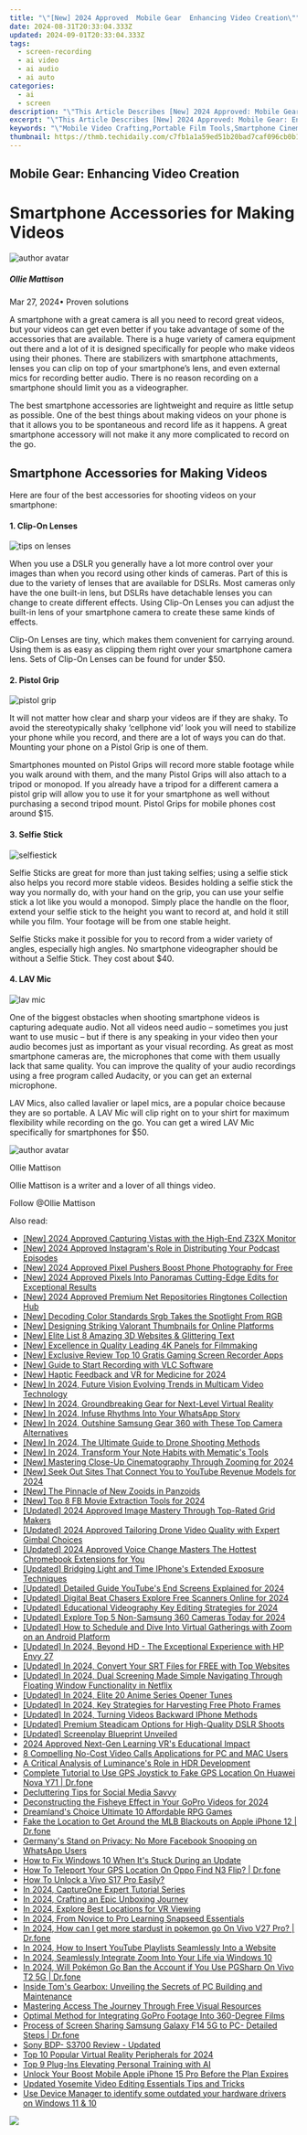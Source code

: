 ```yaml
---
title: "\"[New] 2024 Approved  Mobile Gear  Enhancing Video Creation\""
date: 2024-08-31T20:33:04.333Z
updated: 2024-09-01T20:33:04.333Z
tags: 
  - screen-recording
  - ai video
  - ai audio
  - ai auto
categories: 
  - ai
  - screen
description: "\"This Article Describes [New] 2024 Approved: Mobile Gear: Enhancing Video Creation\""
excerpt: "\"This Article Describes [New] 2024 Approved: Mobile Gear: Enhancing Video Creation\""
keywords: "\"Mobile Video Crafting,Portable Film Tools,Smartphone Cinematography,Handheld Recording Gear,Digital Camera Accessories,Video Editing Tech,On-the-Go Filmmaking\""
thumbnail: https://thmb.techidaily.com/c7fb1a1a59ed51b20bad7caf096cb0b1673edc9a7909c923364a5dde19acdd7a.jpg
---
```


## Mobile Gear: Enhancing Video Creation

# Smartphone Accessories for Making Videos

![author avatar](https://images.wondershare.com/filmora/article-images/ollie-mattison.jpg)

##### Ollie Mattison

 Mar 27, 2024• Proven solutions

A smartphone with a great camera is all you need to record great videos, but your videos can get even better if you take advantage of some of the accessories that are available. There is a huge variety of camera equipment out there and a lot of it is designed specifically for people who make videos using their phones. There are stabilizers with smartphone attachments, lenses you can clip on top of your smartphone’s lens, and even external mics for recording better audio. There is no reason recording on a smartphone should limit you as a videographer.

The best smartphone accessories are lightweight and require as little setup as possible. One of the best things about making videos on your phone is that it allows you to be spontaneous and record life as it happens. A great smartphone accessory will not make it any more complicated to record on the go.

## Smartphone Accessories for Making Videos

Here are four of the best accessories for shooting videos on your smartphone:

#### 1\. Clip-On Lenses

![tips on lenses](https://images.wondershare.com/filmora/article-images/accessories-clip-on-lenses.JPG)

When you use a DSLR you generally have a lot more control over your images than when you record using other kinds of cameras. Part of this is due to the variety of lenses that are available for DSLRs. Most cameras only have the one built-in lens, but DSLRs have detachable lenses you can change to create different effects. Using Clip-On Lenses you can adjust the built-in lens of your smartphone camera to create these same kinds of effects.

Clip-On Lenses are tiny, which makes them convenient for carrying around. Using them is as easy as clipping them right over your smartphone camera lens. Sets of Clip-On Lenses can be found for under $50.

#### 2\. Pistol Grip

![pistol grip](https://images.wondershare.com/filmora/article-images/accessories-pistol-grip.JPG)

It will not matter how clear and sharp your videos are if they are shaky. To avoid the stereotypically shaky ‘cellphone vid’ look you will need to stabilize your phone while you record, and there are a lot of ways you can do that. Mounting your phone on a Pistol Grip is one of them.

Smartphones mounted on Pistol Grips will record more stable footage while you walk around with them, and the many Pistol Grips will also attach to a tripod or monopod. If you already have a tripod for a different camera a pistol grip will allow you to use it for your smartphone as well without purchasing a second tripod mount. Pistol Grips for mobile phones cost around $15.

#### 3\. Selfie Stick

![selfiestick](https://images.wondershare.com/filmora/article-images/accessories-selfiestick.jpg)

Selfie Sticks are great for more than just taking selfies; using a selfie stick also helps you record more stable videos. Besides holding a selfie stick the way you normally do, with your hand on the grip, you can use your selfie stick a lot like you would a monopod. Simply place the handle on the floor, extend your selfie stick to the height you want to record at, and hold it still while you film. Your footage will be from one stable height.

Selfie Sticks make it possible for you to record from a wider variety of angles, especially high angles. No smartphone videographer should be without a Selfie Stick. They cost about $40.

#### 4\. LAV Mic

![lav mic](https://images.wondershare.com/filmora/article-images/accessories-lav-mic.JPG)

One of the biggest obstacles when shooting smartphone videos is capturing adequate audio. Not all videos need audio – sometimes you just want to use music – but if there is any speaking in your video then your audio becomes just as important as your visual recording. As great as most smartphone cameras are, the microphones that come with them usually lack that same quality. You can improve the quality of your audio recordings using a free program called Audacity, or you can get an external microphone.

LAV Mics, also called lavalier or lapel mics, are a popular choice because they are so portable. A LAV Mic will clip right on to your shirt for maximum flexibility while recording on the go. You can get a wired LAV Mic specifically for smartphones for $50.

![author avatar](https://images.wondershare.com/filmora/article-images/ollie-mattison.jpg)

Ollie Mattison

Ollie Mattison is a writer and a lover of all things video.

Follow @Ollie Mattison


<ins class="adsbygoogle"
     style="display:block"
     data-ad-format="autorelaxed"
     data-ad-client="ca-pub-7571918770474297"
     data-ad-slot="1223367746"></ins>



<ins class="adsbygoogle"
     style="display:block"
     data-ad-client="ca-pub-7571918770474297"
     data-ad-slot="8358498916"
     data-ad-format="auto"
     data-full-width-responsive="true"></ins>


<span class="atpl-alsoreadstyle">Also read:</span>
<div><ul>
<li><a href="https://fox-direct.techidaily.com/new-2024-approved-capturing-vistas-with-the-high-end-z32x-monitor/"><u>[New] 2024 Approved  Capturing Vistas with the High-End Z32X Monitor</u></a></li>
<li><a href="https://fox-direct.techidaily.com/new-2024-approved-instagrams-role-in-distributing-your-podcast-episodes/"><u>[New] 2024 Approved  Instagram's Role in Distributing Your Podcast Episodes</u></a></li>
<li><a href="https://fox-direct.techidaily.com/new-2024-approved-pixel-pushers-boost-phone-photography-for-free/"><u>[New] 2024 Approved  Pixel Pushers  Boost Phone Photography for Free</u></a></li>
<li><a href="https://fox-direct.techidaily.com/new-2024-approved-pixels-into-panoramas-cutting-edge-edits-for-exceptional-results/"><u>[New] 2024 Approved  Pixels Into Panoramas  Cutting-Edge Edits for Exceptional Results</u></a></li>
<li><a href="https://fox-direct.techidaily.com/new-2024-approved-premium-net-repositories-ringtones-collection-hub/"><u>[New] 2024 Approved  Premium Net Repositories  Ringtones Collection Hub</u></a></li>
<li><a href="https://fox-direct.techidaily.com/new-decoding-color-standards-srgb-takes-the-spotlight-from-rgb/"><u>[New] Decoding Color Standards  Srgb Takes the Spotlight From RGB</u></a></li>
<li><a href="https://youtube-video-recordings.techidaily.com/new-designing-striking-valorant-thumbnails-for-online-platforms/"><u>[New] Designing Striking Valorant Thumbnails for Online Platforms</u></a></li>
<li><a href="https://fox-direct.techidaily.com/new-elite-list-8-amazing-3d-websites-and-glittering-text/"><u>[New] Elite List  8 Amazing 3D Websites & Glittering Text</u></a></li>
<li><a href="https://fox-direct.techidaily.com/new-excellence-in-quality-leading-4k-panels-for-filmmaking/"><u>[New] Excellence in Quality  Leading 4K Panels for Filmmaking</u></a></li>
<li><a href="https://screen-capture.techidaily.com/new-exclusive-review-top-10-gratis-gaming-screen-recorder-apps/"><u>[New] Exclusive Review  Top 10 Gratis Gaming Screen Recorder Apps</u></a></li>
<li><a href="https://screen-mirroring-recording.techidaily.com/new-guide-to-start-recording-with-vlc-software/"><u>[New] Guide to Start Recording with VLC Software</u></a></li>
<li><a href="https://fox-direct.techidaily.com/new-haptic-feedback-and-vr-for-medicine-for-2024/"><u>[New] Haptic Feedback and VR for Medicine for 2024</u></a></li>
<li><a href="https://video-screen-grab.techidaily.com/new-in-2024-future-vision-evolving-trends-in-multicam-video-technology/"><u>[New] In 2024, Future Vision  Evolving Trends in Multicam Video Technology</u></a></li>
<li><a href="https://fox-direct.techidaily.com/new-in-2024-groundbreaking-gear-for-next-level-virtual-reality/"><u>[New] In 2024, Groundbreaking Gear for Next-Level Virtual Reality</u></a></li>
<li><a href="https://fox-direct.techidaily.com/new-in-2024-infuse-rhythms-into-your-whatsapp-story/"><u>[New] In 2024, Infuse Rhythms Into Your WhatsApp Story</u></a></li>
<li><a href="https://fox-direct.techidaily.com/new-in-2024-outshine-samsung-gear-360-with-these-top-camera-alternatives/"><u>[New] In 2024, Outshine Samsung Gear 360 with These Top Camera Alternatives</u></a></li>
<li><a href="https://fox-direct.techidaily.com/new-in-2024-the-ultimate-guide-to-drone-shooting-methods/"><u>[New] In 2024, The Ultimate Guide to Drone Shooting Methods</u></a></li>
<li><a href="https://fox-direct.techidaily.com/new-in-2024-transform-your-note-habits-with-mematics-tools/"><u>[New] In 2024, Transform Your Note Habits with Mematic's Tools</u></a></li>
<li><a href="https://fox-direct.techidaily.com/new-mastering-close-up-cinematography-through-zooming-for-2024/"><u>[New] Mastering Close-Up Cinematography Through Zooming for 2024</u></a></li>
<li><a href="https://youtube-zero.techidaily.com/eek-out-sites-that-connect-you-to-youtube-revenue-models-for-2024/"><u>[New] Seek Out Sites That Connect You to YouTube Revenue Models for 2024</u></a></li>
<li><a href="https://fox-direct.techidaily.com/new-the-pinnacle-of-new-zooids-in-panzoids/"><u>[New] The Pinnacle of New Zooids in Panzoids</u></a></li>
<li><a href="https://facebook-video-files.techidaily.com/new-top-8-fb-movie-extraction-tools-for-2024/"><u>[New] Top 8 FB Movie Extraction Tools for 2024</u></a></li>
<li><a href="https://fox-direct.techidaily.com/updated-2024-approved-image-mastery-through-top-rated-grid-makers/"><u>[Updated] 2024 Approved  Image Mastery Through Top-Rated Grid Makers</u></a></li>
<li><a href="https://fox-direct.techidaily.com/updated-2024-approved-tailoring-drone-video-quality-with-expert-gimbal-choices/"><u>[Updated] 2024 Approved  Tailoring Drone Video Quality with Expert Gimbal Choices</u></a></li>
<li><a href="https://fox-direct.techidaily.com/updated-2024-approved-voice-change-masters-the-hottest-chromebook-extensions-for-you/"><u>[Updated] 2024 Approved  Voice Change Masters  The Hottest Chromebook Extensions for You</u></a></li>
<li><a href="https://fox-direct.techidaily.com/updated-bridging-light-and-time-iphones-extended-exposure-techniques/"><u>[Updated] Bridging Light and Time  IPhone's Extended Exposure Techniques</u></a></li>
<li><a href="https://facebook-record-videos.techidaily.com/updated-detailed-guide-youtubes-end-screens-explained-for-2024/"><u>[Updated] Detailed Guide  YouTube's End Screens Explained for 2024</u></a></li>
<li><a href="https://fox-direct.techidaily.com/updated-digital-beat-chasers-explore-free-scanners-online-for-2024/"><u>[Updated] Digital Beat Chasers  Explore Free Scanners Online for 2024</u></a></li>
<li><a href="https://fox-direct.techidaily.com/updated-educational-videography-key-editing-strategies-for-2024/"><u>[Updated] Educational Videography  Key Editing Strategies for 2024</u></a></li>
<li><a href="https://fox-direct.techidaily.com/updated-explore-top-5-non-samsung-360-cameras-today-for-2024/"><u>[Updated] Explore Top 5 Non-Samsung 360 Cameras Today for 2024</u></a></li>
<li><a href="https://fox-direct.techidaily.com/updated-how-to-schedule-and-dive-into-virtual-gatherings-with-zoom-on-an-android-platform/"><u>[Updated] How to Schedule and Dive Into Virtual Gatherings with Zoom on an Android Platform</u></a></li>
<li><a href="https://fox-direct.techidaily.com/updated-in-2024-beyond-hd-the-exceptional-experience-with-hp-envy-27/"><u>[Updated] In 2024, Beyond HD - The Exceptional Experience with HP Envy 27</u></a></li>
<li><a href="https://fox-direct.techidaily.com/updated-in-2024-convert-your-srt-files-for-free-with-top-websites/"><u>[Updated] In 2024, Convert Your SRT Files for FREE with Top Websites</u></a></li>
<li><a href="https://fox-direct.techidaily.com/updated-in-2024-dual-screening-made-simple-navigating-through-floating-window-functionality-in-netflix/"><u>[Updated] In 2024, Dual Screening Made Simple  Navigating Through Floating Window Functionality in Netflix</u></a></li>
<li><a href="https://fox-direct.techidaily.com/updated-in-2024-elite-20-anime-series-opener-tunes/"><u>[Updated] In 2024, Elite 20 Anime Series Opener Tunes</u></a></li>
<li><a href="https://fox-info.techidaily.com/updated-in-2024-key-strategies-for-harvesting-free-photo-frames/"><u>[Updated] In 2024, Key Strategies for Harvesting Free Photo Frames</u></a></li>
<li><a href="https://fox-direct.techidaily.com/updated-in-2024-turning-videos-backward-iphone-methods/"><u>[Updated] In 2024, Turning Videos Backward  IPhone Methods</u></a></li>
<li><a href="https://fox-direct.techidaily.com/updated-premium-steadicam-options-for-high-quality-dslr-shoots/"><u>[Updated] Premium Steadicam Options for High-Quality DSLR Shoots</u></a></li>
<li><a href="https://fox-direct.techidaily.com/updated-screenplay-blueprint-unveiled/"><u>[Updated] Screenplay Blueprint Unveiled</u></a></li>
<li><a href="https://extra-approaches.techidaily.com/2024-approved-next-gen-learning-vrs-educational-impact/"><u>2024 Approved  Next-Gen Learning  VR's Educational Impact</u></a></li>
<li><a href="https://remote-screen-capture.techidaily.com/8-compelling-no-cost-video-calls-applications-for-pc-and-mac-users/"><u>8 Compelling No-Cost Video Calls Applications for PC and MAC Users</u></a></li>
<li><a href="https://extra-tips.techidaily.com/a-critical-analysis-of-luminances-role-in-hdr-development/"><u>A Critical Analysis of Luminance's Role in HDR Development</u></a></li>
<li><a href="https://fake-location.techidaily.com/complete-tutorial-to-use-gps-joystick-to-fake-gps-location-on-huawei-nova-y71-drfone-by-drfone-virtual-android/"><u>Complete Tutorial to Use GPS Joystick to Fake GPS Location On Huawei Nova Y71 | Dr.fone</u></a></li>
<li><a href="https://facebook.techidaily.com/decluttering-tips-for-social-media-savvy/"><u>Decluttering Tips for Social Media Savvy</u></a></li>
<li><a href="https://fox-direct.techidaily.com/deconstructing-the-fisheye-effect-in-your-gopro-videos-for-2024/"><u>Deconstructing the Fisheye Effect in Your GoPro Videos for 2024</u></a></li>
<li><a href="https://screen-activity-recording.techidaily.com/dreamlands-choice-ultimate-10-affordable-rpg-games/"><u>Dreamland's Choice  Ultimate 10 Affordable RPG Games</u></a></li>
<li><a href="https://fake-location.techidaily.com/fake-the-location-to-get-around-the-mlb-blackouts-on-apple-iphone-12-drfone-by-drfone-virtual-ios/"><u>Fake the Location to Get Around the MLB Blackouts on Apple iPhone 12 | Dr.fone</u></a></li>
<li><a href="https://facebook.techidaily.com/germanys-stand-on-privacy-no-more-facebook-snooping-on-whatsapp-users/"><u>Germany's Stand on Privacy: No More Facebook Snooping on WhatsApp Users</u></a></li>
<li><a href="https://win-howtos.techidaily.com/how-to-fix-windows-10-when-its-stuck-during-an-update/"><u>How to Fix Windows 10 When It's Stuck During an Update</u></a></li>
<li><a href="https://fix-guide.techidaily.com/how-to-teleport-your-gps-location-on-oppo-find-n3-flip-drfone-by-drfone-virtual-android/"><u>How To Teleport Your GPS Location On Oppo Find N3 Flip? | Dr.fone</u></a></li>
<li><a href="https://android-unlock.techidaily.com/how-to-unlock-a-vivo-s17-pro-easily-by-drfone-android/"><u>How To Unlock a Vivo S17 Pro Easily?</u></a></li>
<li><a href="https://fox-direct.techidaily.com/in-2024-captureone-expert-tutorial-series/"><u>In 2024, CaptureOne Expert Tutorial Series</u></a></li>
<li><a href="https://fox-direct.techidaily.com/in-2024-crafting-an-epic-unboxing-journey/"><u>In 2024, Crafting an Epic Unboxing Journey</u></a></li>
<li><a href="https://fox-direct.techidaily.com/in-2024-explore-best-locations-for-vr-viewing/"><u>In 2024, Explore Best Locations for VR Viewing</u></a></li>
<li><a href="https://some-techniques.techidaily.com/in-2024-from-novice-to-pro-learning-snapseed-essentials/"><u>In 2024, From Novice to Pro  Learning Snapseed Essentials</u></a></li>
<li><a href="https://change-location.techidaily.com/in-2024-how-can-i-get-more-stardust-in-pokemon-go-on-vivo-v27-pro-drfone-by-drfone-virtual-android/"><u>In 2024, How can I get more stardust in pokemon go On Vivo V27 Pro? | Dr.fone</u></a></li>
<li><a href="https://youtube-stream.techidaily.com/in-2024-how-to-insert-youtube-playlists-seamlessly-into-a-website/"><u>In 2024, How to Insert YouTube Playlists Seamlessly Into a Website</u></a></li>
<li><a href="https://fox-direct.techidaily.com/in-2024-seamlessly-integrate-zoom-into-your-life-via-windows-10/"><u>In 2024, Seamlessly Integrate Zoom Into Your Life via Windows 10</u></a></li>
<li><a href="https://change-location.techidaily.com/in-2024-will-pokemon-go-ban-the-account-if-you-use-pgsharp-on-vivo-t2-5g-drfone-by-drfone-virtual-android/"><u>In 2024, Will Pokémon Go Ban the Account if You Use PGSharp On Vivo T2 5G | Dr.fone</u></a></li>
<li><a href="https://hardware-tips.techidaily.com/inside-toms-gearbox-unveiling-the-secrets-of-pc-building-and-maintenance/"><u>Inside Tom's Gearbox: Unveiling the Secrets of PC Building and Maintenance</u></a></li>
<li><a href="https://extra-hints.techidaily.com/mastering-access-the-journey-through-free-visual-resources/"><u>Mastering Access  The Journey Through Free Visual Resources</u></a></li>
<li><a href="https://fox-direct.techidaily.com/optimal-method-for-integrating-gopro-footage-into-360-degree-films/"><u>Optimal Method for Integrating GoPro Footage Into 360-Degree Films</u></a></li>
<li><a href="https://screen-mirror.techidaily.com/process-of-screen-sharing-samsung-galaxy-f14-5g-to-pc-detailed-steps-drfone-by-drfone-android/"><u>Process of Screen Sharing Samsung Galaxy F14 5G to PC- Detailed Steps | Dr.fone</u></a></li>
<li><a href="https://fox-direct.techidaily.com/sony-bdp-s3700-review-updated/"><u>Sony BDP- S3700 Review - Updated</u></a></li>
<li><a href="https://some-approaches.techidaily.com/top-10-popular-virtual-reality-peripherals-for-2024/"><u>Top 10 Popular Virtual Reality Peripherals for 2024</u></a></li>
<li><a href="https://tech-savvy.techidaily.com/top-9-plug-ins-elevating-personal-training-with-ai/"><u>Top 9 Plug-Ins Elevating Personal Training with AI</u></a></li>
<li><a href="https://sim-unlock.techidaily.com/unlock-your-boost-mobile-apple-iphone-15-pro-before-the-plan-expires-by-drfone-ios/"><u>Unlock Your Boost Mobile Apple iPhone 15 Pro Before the Plan Expires</u></a></li>
<li><a href="https://smart-video-editing.techidaily.com/updated-yosemite-video-editing-essentials-tips-and-tricks/"><u>Updated Yosemite Video Editing Essentials Tips and Tricks</u></a></li>
<li><a href="https://techidaily.com/use-device-manager-to-identify-some-outdated-your-hardware-drivers-on-windows-11-and-10-by-drivereasy-guide/"><u>Use Device Manager to identify some outdated your hardware drivers on Windows 11 & 10</u></a></li>
</ul></div>

<!-- affiliate ads begin -->
<a href="https://secure.2checkout.com/order/checkout.php?PRODS=3546200&QTY=1&AFFILIATE=108875&CART=1"><img src="http://www.binteko.com/sites/default/files/banner01_468x60a.gif" border="0"></a>
<!-- affiliate ads end -->